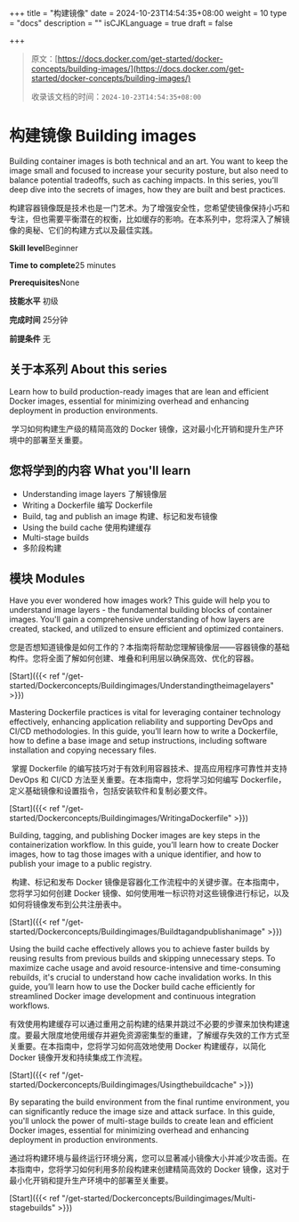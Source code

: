 +++
title = "构建镜像"
date = 2024-10-23T14:54:35+08:00
weight = 10
type = "docs"
description = ""
isCJKLanguage = true
draft = false

+++

> 原文：[https://docs.docker.com/get-started/docker-concepts/building-images/](https://docs.docker.com/get-started/docker-concepts/building-images/)
>
> 收录该文档的时间：`2024-10-23T14:54:35+08:00`

# 构建镜像 Building images

Building container images is both technical and an art. You want to keep the image small and focused to increase your security posture, but also need to balance potential tradeoffs, such as caching impacts. In this series, you’ll deep dive into the secrets of images, how they are built and best practices.

​	构建容器镜像既是技术也是一门艺术。为了增强安全性，您希望使镜像保持小巧和专注，但也需要平衡潜在的权衡，比如缓存的影响。在本系列中，您将深入了解镜像的奥秘、它们的构建方式以及最佳实践。

**Skill level**Beginner

**Time to complete**25 minutes

**Prerequisites**None

**技能水平** 初级

**完成时间** 25分钟

**前提条件** 无

## 关于本系列 About this series

Learn how to build production-ready images that are lean and efficient Docker images, essential for minimizing overhead and enhancing deployment in production environments.

​	学习如何构建生产级的精简高效的 Docker 镜像，这对最小化开销和提升生产环境中的部署至关重要。

## 您将学到的内容 What you'll learn

- Understanding image layers 了解镜像层
- Writing a Dockerfile 编写 Dockerfile
- Build, tag and publish an image 构建、标记和发布镜像
- Using the build cache 使用构建缓存
- Multi-stage builds 
- 多阶段构建

## 模块 Modules

Have you ever wondered how images work? This guide will help you to understand image layers - the fundamental building blocks of container images. You'll gain a comprehensive understanding of how layers are created, stacked, and utilized to ensure efficient and optimized containers.

​	您是否想知道镜像是如何工作的？本指南将帮助您理解镜像层——容器镜像的基础构件。您将全面了解如何创建、堆叠和利用层以确保高效、优化的容器。

[Start]({{< ref "/get-started/Dockerconcepts/Buildingimages/Understandingtheimagelayers" >}})

Mastering Dockerfile practices is vital for leveraging container technology effectively, enhancing application reliability and supporting DevOps and CI/CD methodologies. In this guide, you’ll learn how to write a Dockerfile, how to define a base image and setup instructions, including software installation and copying necessary files.

​	掌握 Dockerfile 的编写技巧对于有效利用容器技术、提高应用程序可靠性并支持 DevOps 和 CI/CD 方法至关重要。在本指南中，您将学习如何编写 Dockerfile，定义基础镜像和设置指令，包括安装软件和复制必要文件。

[Start]({{< ref "/get-started/Dockerconcepts/Buildingimages/WritingaDockerfile" >}})

Building, tagging, and publishing Docker images are key steps in the containerization workflow. In this guide, you’ll learn how to create Docker images, how to tag those images with a unique identifier, and how to publish your image to a public registry.

​	构建、标记和发布 Docker 镜像是容器化工作流程中的关键步骤。在本指南中，您将学习如何创建 Docker 镜像、如何使用唯一标识符对这些镜像进行标记，以及如何将镜像发布到公共注册表中。

[Start]({{< ref "/get-started/Dockerconcepts/Buildingimages/Buildtagandpublishanimage" >}})

Using the build cache effectively allows you to achieve faster builds by reusing results from previous builds and skipping unnecessary steps. To maximize cache usage and avoid resource-intensive and time-consuming rebuilds, it's crucial to understand how cache invalidation works. In this guide, you’ll learn how to use the Docker build cache efficiently for streamlined Docker image development and continuous integration workflows.

​	有效使用构建缓存可以通过重用之前构建的结果并跳过不必要的步骤来加快构建速度。要最大限度地使用缓存并避免资源密集型的重建，了解缓存失效的工作方式至关重要。在本指南中，您将学习如何高效地使用 Docker 构建缓存，以简化 Docker 镜像开发和持续集成工作流程。

[Start]({{< ref "/get-started/Dockerconcepts/Buildingimages/Usingthebuildcache" >}})

By separating the build environment from the final runtime environment, you can significantly reduce the image size and attack surface. In this guide, you'll unlock the power of multi-stage builds to create lean and efficient Docker images, essential for minimizing overhead and enhancing deployment in production environments.

​	通过将构建环境与最终运行环境分离，您可以显著减小镜像大小并减少攻击面。在本指南中，您将学习如何利用多阶段构建来创建精简高效的 Docker 镜像，这对于最小化开销和提升生产环境中的部署至关重要。

[Start]({{< ref "/get-started/Dockerconcepts/Buildingimages/Multi-stagebuilds" >}})
